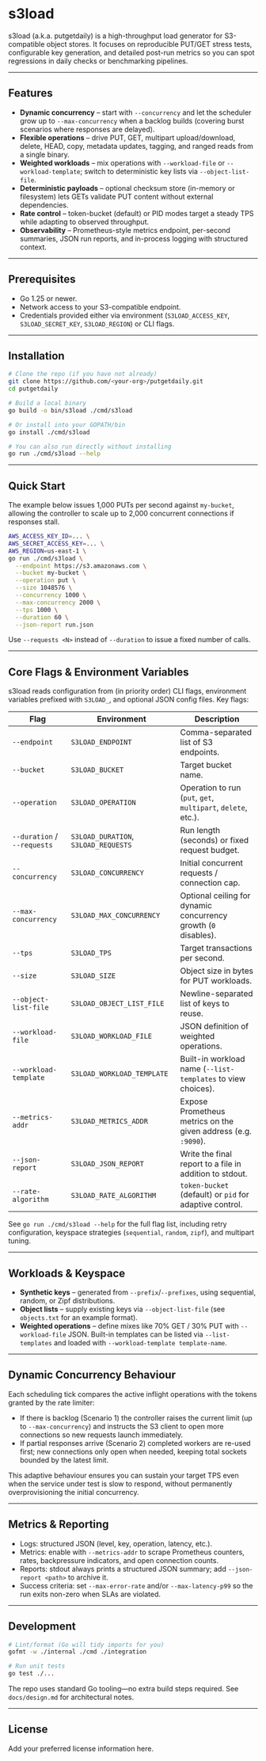 # s3load

s3load (a.k.a. putgetdaily) is a high-throughput load generator for S3-compatible
object stores. It focuses on reproducible PUT/GET stress tests, configurable key
generation, and detailed post-run metrics so you can spot regressions in daily
checks or benchmarking pipelines.

---

## Features

- **Dynamic concurrency** – start with `--concurrency` and let the scheduler grow
  up to `--max-concurrency` when a backlog builds (covering burst scenarios where
  responses are delayed).
- **Flexible operations** – drive PUT, GET, multipart upload/download, delete,
  HEAD, copy, metadata updates, tagging, and ranged reads from a single binary.
- **Weighted workloads** – mix operations with `--workload-file` or
  `--workload-template`; switch to deterministic key lists via
  `--object-list-file`.
- **Deterministic payloads** – optional checksum store (in-memory or filesystem)
  lets GETs validate PUT content without external dependencies.
- **Rate control** – token-bucket (default) or PID modes target a steady TPS
  while adapting to observed throughput.
- **Observability** – Prometheus-style metrics endpoint, per-second summaries,
  JSON run reports, and in-process logging with structured context.

---

## Prerequisites

- Go 1.25 or newer.
- Network access to your S3-compatible endpoint.
- Credentials provided either via environment (`S3LOAD_ACCESS_KEY`,
  `S3LOAD_SECRET_KEY`, `S3LOAD_REGION`) or CLI flags.

---

## Installation

```bash
# Clone the repo (if you have not already)
git clone https://github.com/<your-org>/putgetdaily.git
cd putgetdaily

# Build a local binary
go build -o bin/s3load ./cmd/s3load

# Or install into your GOPATH/bin
go install ./cmd/s3load

# You can also run directly without installing
go run ./cmd/s3load --help
```

---

## Quick Start

The example below issues 1,000 PUTs per second against `my-bucket`, allowing the
controller to scale up to 2,000 concurrent connections if responses stall.

```bash
AWS_ACCESS_KEY_ID=... \
AWS_SECRET_ACCESS_KEY=... \
AWS_REGION=us-east-1 \
go run ./cmd/s3load \
  --endpoint https://s3.amazonaws.com \
  --bucket my-bucket \
  --operation put \
  --size 1048576 \
  --concurrency 1000 \
  --max-concurrency 2000 \
  --tps 1000 \
  --duration 60 \
  --json-report run.json
```

Use `--requests <N>` instead of `--duration` to issue a fixed number of calls.

---

## Core Flags & Environment Variables

s3load reads configuration from (in priority order) CLI flags, environment
variables prefixed with `S3LOAD_`, and optional JSON config files. Key flags:

| Flag | Environment | Description |
| ---- | ----------- | ----------- |
| `--endpoint` | `S3LOAD_ENDPOINT` | Comma-separated list of S3 endpoints. |
| `--bucket` | `S3LOAD_BUCKET` | Target bucket name. |
| `--operation` | `S3LOAD_OPERATION` | Operation to run (`put`, `get`, `multipart`, `delete`, etc.). |
| `--duration` / `--requests` | `S3LOAD_DURATION`, `S3LOAD_REQUESTS` | Run length (seconds) or fixed request budget. |
| `--concurrency` | `S3LOAD_CONCURRENCY` | Initial concurrent requests / connection cap. |
| `--max-concurrency` | `S3LOAD_MAX_CONCURRENCY` | Optional ceiling for dynamic concurrency growth (`0` disables). |
| `--tps` | `S3LOAD_TPS` | Target transactions per second. |
| `--size` | `S3LOAD_SIZE` | Object size in bytes for PUT workloads. |
| `--object-list-file` | `S3LOAD_OBJECT_LIST_FILE` | Newline-separated list of keys to reuse. |
| `--workload-file` | `S3LOAD_WORKLOAD_FILE` | JSON definition of weighted operations. |
| `--workload-template` | `S3LOAD_WORKLOAD_TEMPLATE` | Built-in workload name (`--list-templates` to view choices). |
| `--metrics-addr` | `S3LOAD_METRICS_ADDR` | Expose Prometheus metrics on the given address (e.g. `:9090`). |
| `--json-report` | `S3LOAD_JSON_REPORT` | Write the final report to a file in addition to stdout. |
| `--rate-algorithm` | `S3LOAD_RATE_ALGORITHM` | `token-bucket` (default) or `pid` for adaptive control. |

See `go run ./cmd/s3load --help` for the full flag list, including retry
configuration, keyspace strategies (`sequential`, `random`, `zipf`), and
multipart tuning.

---

## Workloads & Keyspace

- **Synthetic keys** – generated from `--prefix`/`--prefixes`, using sequential,
  random, or Zipf distributions.
- **Object lists** – supply existing keys via `--object-list-file` (see
  `objects.txt` for an example format).
- **Weighted operations** – define mixes like 70% GET / 30% PUT with
  `--workload-file` JSON. Built-in templates can be listed via
  `--list-templates` and loaded with `--workload-template template-name`.

---

## Dynamic Concurrency Behaviour

Each scheduling tick compares the active inflight operations with the tokens
granted by the rate limiter:

- If there is backlog (Scenario 1) the controller raises the current limit (up to
  `--max-concurrency`) and instructs the S3 client to open more connections so new
  requests launch immediately.
- If partial responses arrive (Scenario 2) completed workers are re-used first;
  new connections only open when needed, keeping total sockets bounded by the
  latest limit.

This adaptive behaviour ensures you can sustain your target TPS even when the
service under test is slow to respond, without permanently overprovisioning the
initial concurrency.

---

## Metrics & Reporting

- Logs: structured JSON (level, key, operation, latency, etc.).
- Metrics: enable with `--metrics-addr` to scrape Prometheus counters, rates,
  backpressure indicators, and open connection counts.
- Reports: stdout always prints a structured JSON summary; add
  `--json-report <path>` to archive it.
- Success criteria: set `--max-error-rate` and/or `--max-latency-p99` so the run
  exits non-zero when SLAs are violated.

---

## Development

```bash
# Lint/format (Go will tidy imports for you)
gofmt -w ./internal ./cmd ./integration

# Run unit tests
go test ./...
```

The repo uses standard Go tooling—no extra build steps required. See
`docs/design.md` for architectural notes.

---

## License

Add your preferred license information here.

